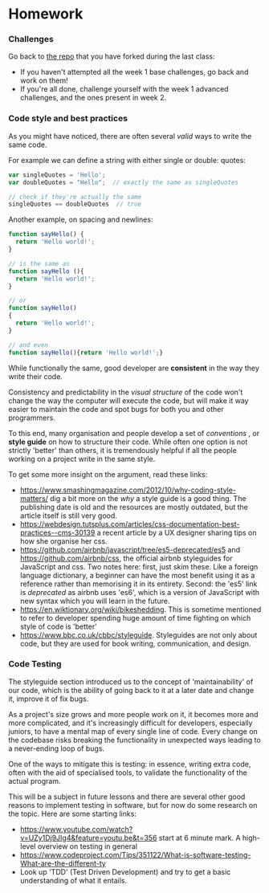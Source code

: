 # Homework


### Challenges
Go back to [the repo](https://github.com/Code-Your-Future/JS-Core-1-Exercises)
that you have forked during the last class:
* If you haven't attempted all the week 1 base challenges, go back and work on
them!
* If you're all done, challenge yourself with the week 1 advanced challenges,
and the ones present in week 2.


### Code style and best practices
As you might have noticed, there are often several _valid_ ways to write the
same code.

For example we can define a string with either single or double:
quotes:
```js
var singleQuotes = 'Hello';
var doubleQuotes = "Hello";  // exactly the same as singleQuotes

// check if they're actually the same
singleQuotes == doubleQuotes  // true
```

Another example, on spacing and newlines:
```js
function sayHello() {
  return 'Hello world!';
}

// is the same as
function sayHello (){
  return 'Hello world!';
}

// or
function sayHello()
{
  return 'Hello world!';
}

// and even
function sayHello(){return 'Hello world!';}
```

While functionally the same, good developer are **consistent** in the way they
write their code.

Consistency and predictability in the _visual structure_ of the code won't
change the way the computer will execute the code, but will make it way easier
to maintain the code and spot bugs for both you and other programmers.

To this end, many organisation and people develop a set of _conventions_ ,
or **style guide** on how to structure their code. While often one option is not strictly 'better' than others, it is tremendously helpful if all the people
working on a project write in the same style.

To get some more insight on the argument, read these links:
* https://www.smashingmagazine.com/2012/10/why-coding-style-matters/ dig a bit
more on the *why* a style guide is a good thing. The publishing date is old and
the resources are mostly outdated, but the article itself is still very good.
* https://webdesign.tutsplus.com/articles/css-documentation-best-practices--cms-30139
a recent article by a UX designer sharing tips on how she organise her css.
* https://github.com/airbnb/javascript/tree/es5-deprecated/es5 and
https://github.com/airbnb/css, the official airbnb styleguides for JavaScript
and css. Two notes here: first, just skim these. Like a foreign language
dictionary, a beginner can have the most benefit using it as a reference rather
than memorising it in its entirety. Second: the 'es5' link is _deprecated_ as
airbnb uses 'es6', which is a version of JavaScript with new syntax which you
will learn in the future.
* https://en.wiktionary.org/wiki/bikeshedding. This is sometime mentioned to
refer to developer spending huge amount of time fighting on which style of code
is 'better'
* https://www.bbc.co.uk/cbbc/styleguide. Styleguides are not only about code,
but they are used for book writing, communication, and design.


### Code Testing
The styleguide section introduced us to the concept of 'maintainability' of our
code, which is the ability of going back to it at a later date and change it,
improve it of fix bugs.

As a project's size grows and more people work on it, it becomes more and more
complicated, and it's increasingly difficult for developers, especially juniors,
to have a mental map of every single line of code. Every change on the codebase
risks breaking the functionality in unexpected ways leading to a never-ending
loop of bugs.

One of the ways to mitigate this is testing: in essence, writing extra code,
often with the aid of specialised tools, to validate the functionality of the
actual program.

This will be a subject in future lessons and there are several other good
reasons to implement testing in software, but for now do some research on the
topic. Here are some starting links:
* https://www.youtube.com/watch?v=UZy1Dj9JIg4&feature=youtu.be&t=356 start at
6 minute mark. A high-level overview on testing in general
* https://www.codeproject.com/Tips/351122/What-is-software-testing-What-are-the-different-ty
* Look up 'TDD' (Test Driven Development) and try to get a basic understanding
of what it entails.
